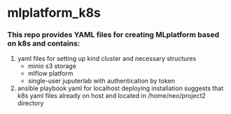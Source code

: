 # mlplatform_k8s
### This repo provides YAML files for creating MLplatform based on k8s and contains:
1. yaml files for setting up kind cluster and necessary structures
    - minio s3 storage
    - mlflow platform
    - single-user juputerlab with authentication by token
2. ansible playbook yaml for localhost deploying installation suggests that k8s yaml files already on host and located in /home/neo/project2 directory
  
